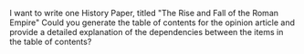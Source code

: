 I want to write one History Paper, titled "The Rise and Fall of the Roman Empire" Could you generate the table of contents for the opinion article and provide a detailed explanation of the dependencies between the items in the table of contents?